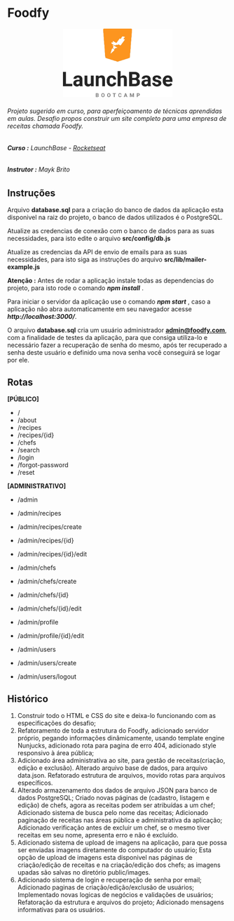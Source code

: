 # Foodfy

<div align="center">
<img src="https://github.com/douglas-vitor/LaunchBase_bootcamp/blob/master/logo-lauchbase.png" width="250px" height="auto">
</div>

###### Projeto sugerido em curso, para aperfeiçoamento de técnicas aprendidas em aulas. Desafio propos construir um site completo para uma empresa de receitas chamada Foodfy.

###### **Curso :** LaunchBase - [Rocketseat](https://rocketseat.com.br)
###### **Instrutor :** Mayk Brito

## **Instruções**

Arquivo **database.sql** para a criação do banco de dados da aplicação esta disponivel na raiz do projeto, o banco de dados utilizados é o PostgreSQL.

Atualize as credencias de conexão com o banco de dados para as suas necessidades, para isto edite o arquivo **src/config/db.js**

Atualize as credencias da API de envio de emails para as suas necessidades, para isto siga as instruções do arquivo **src/lib/mailer-example.js**

**Atenção :** Antes de rodar a aplicação instale todas as dependencias do projeto, para isto rode o comando **_npm install_** .

Para iniciar o servidor da aplicação use o comando **_npm start_** , caso a aplicação não abra automaticamente em seu navegador acesse **_http://localhost:3000/_**.

O arquivo **database.sql** cria um usuário administrador **admin@foodfy.com**, com a finalidade de testes da aplicação, para que consiga utiliza-lo e necessário fazer a recuperação de senha do mesmo, após ter recuperado a senha deste usuário e definido uma nova senha você conseguirá se logar por ele.

## **Rotas**

**[PÚBLICO]**
- /
- /about
- /recipes
- /recipes/{id}
- /chefs
- /search
- /login
- /forgot-password
- /reset

**[ADMINISTRATIVO]**
- /admin
- /admin/recipes
- /admin/recipes/create
- /admin/recipes/{id}
- /admin/recipes/{id}/edit

- /admin/chefs
- /admin/chefs/create
- /admin/chefs/{id}
- /admin/chefs/{id}/edit

- /admin/profile
- /admin/profile/{id}/edit
- /admin/users
- /admin/users/create
- /admin/users/logout


## **Histórico**

1. Construir todo o HTML e CSS do site e deixa-lo funcionando com as especificações do desafio; 
2. Refatoramento de toda a estrutura do Foodfy, adicionado servidor próprio, pegando informações dinâmicamente, usando template engine Nunjucks, adicionado rota para pagina de erro 404, adicionado style responsivo à área pública;
3. Adicionado área administrativa ao site, para gestão de receitas(criação, edição e exclusão). Alterado arquivo base de dados, para arquivo data.json. Refatorado estrutura de arquivos, movido rotas para arquivos específicos.
4. Alterado armazenamento dos dados de arquivo JSON para banco de dados PostgreSQL; Criado novas páginas de (cadastro, listagem e edição) de chefs, agora as receitas podem ser atribuídas a um chef; Adicionado sistema de busca pelo nome das receitas; Adicionado paginação de receitas nas áreas pública e administrativa da aplicação; Adicionado verificação antes de excluir um chef, se o mesmo tiver receitas em seu nome, apresenta erro e não é excluído.
5. Adicionado sistema de upload de imagens na aplicação, para que possa ser enviadas imagens diretamente do computador do usuário; Esta opção de upload de imagens esta disponivel nas páginas de criação/edição de receitas e na criação/edição dos chefs; as imagens upadas são salvas no diretório public/images.
6. Adicionado sistema de login e recuperação de senha por email; Adicionado paginas de criação/edição/exclusão de usuários; Implementado novas logicas de negócios e validações de usuários; Refatoração da estrutura e arquivos do projeto; Adicionado mensagens informativas para os usuários.